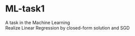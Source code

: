 # ML-task1
A task in the Machine Learning  
Realize Linear Regression by closed-form solution and SGD
